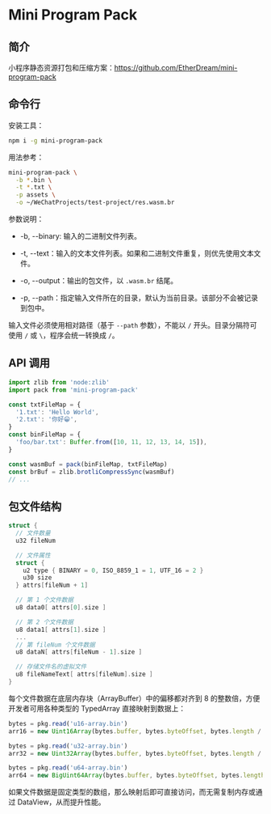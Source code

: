 # Mini Program Pack

## 简介

小程序静态资源打包和压缩方案：https://github.com/EtherDream/mini-program-pack

## 命令行

安装工具：

```bash
npm i -g mini-program-pack
```

用法参考：

```bash
mini-program-pack \
  -b *.bin \
  -t *.txt \
  -p assets \
  -o ~/WeChatProjects/test-project/res.wasm.br 
```

参数说明：

* -b, --binary: 输入的二进制文件列表。

* -t, --text：输入的文本文件列表。如果和二进制文件重复，则优先使用文本文件。

* -o, --output：输出的包文件，以 `.wasm.br` 结尾。

* -p, --path：指定输入文件所在的目录，默认为当前目录。该部分不会被记录到包中。

输入文件必须使用相对路径（基于 `--path` 参数），不能以 `/` 开头。目录分隔符可使用 `/` 或 `\`，程序会统一转换成 `/`。

## API 调用

```javascript
import zlib from 'node:zlib'
import pack from 'mini-program-pack'

const txtFileMap = {
  '1.txt': 'Hello World',
  '2.txt': '你好😁',
}
const binFileMap = {
  'foo/bar.txt': Buffer.from([10, 11, 12, 13, 14, 15]),
}

const wasmBuf = pack(binFileMap, txtFileMap)
const brBuf = zlib.brotliCompressSync(wasmBuf)
// ...
```

## 包文件结构

```c
struct {
  // 文件数量
  u32 fileNum

  // 文件属性
  struct {
    u2 type { BINARY = 0, ISO_8859_1 = 1, UTF_16 = 2 }
    u30 size
  } attrs[fileNum + 1]

  // 第 1 个文件数据
  u8 data0[ attrs[0].size ]

  // 第 2 个文件数据
  u8 data1[ attrs[1].size ]
  ...
  // 第 fileNum 个文件数据
  u8 dataN[ attrs[fileNum - 1].size ]

  // 存储文件名的虚拟文件
  u8 fileNameText[ attrs[fileNum].size ]
}
```

每个文件数据在底层内存块（ArrayBuffer）中的偏移都对齐到 8 的整数倍，方便开发者可用各种类型的 TypedArray 直接映射到数据上：

```js
bytes = pkg.read('u16-array.bin') 
arr16 = new Uint16Array(bytes.buffer, bytes.byteOffset, bytes.length / 2)

bytes = pkg.read('u32-array.bin') 
arr32 = new Uint32Array(bytes.buffer, bytes.byteOffset, bytes.length / 4)

bytes = pkg.read('u64-array.bin') 
arr64 = new BigUint64Array(bytes.buffer, bytes.byteOffset, bytes.length / 8)
```

如果文件数据是固定类型的数组，那么映射后即可直接访问，而无需复制内存或通过 DataView，从而提升性能。
